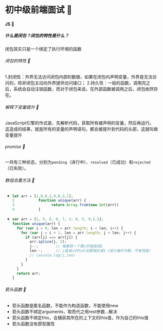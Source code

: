 # 初中级前端面试 :lion:

#### JS :lion:

##### 什么是闭包？闭包的特性是什么？

闭包其实只是一个绑定了执行环境的函数
###### 闭包的特性 :lion:

1.封闭性：外界无法访问闭包内部的数据，如果在闭包内声明变量，外界是无法访问的，除非闭包主动向外界提供访问接口；
2.持久性：一般的函数，调用完之后，系统会自动注销函数，而对于闭包来说，在外部函数被调用之后，闭包依然存在。

###### 解释下变量提升 :lion:

JavaScript引擎的作式是，先解析代码，获取所有被声明的变量，然后再运行。这造成的结果，就是所有的变量的声明语句，都会被提升到代码的头部，这就叫做变量提升

###### promise :lion:

一共有三种状态，分别为`pending`（进行中）、`resolved`（已成功）和`rejected`（已失败）。

###### 数组去重方法 :lion:

- ```js
  let arr = [1,0,0,2,9,8,3,1];
  2           function unique(arr) {
  3                 return Array.from(new Set(arr))
  4           }
  ```

- ```js
  var arr = [1, 5, 6, 0, 7, 3, 0, 5, 9,5,5];
  function unique(arr) {
    for (var i = 0, len = arr.length; i < len; i++) {
      for (var j = i + 1, len = arr.length; j < len; j++) {
        if (arr[i] === arr[j]) {
          arr.splice(j, 1);
          j--;        // 每删除一个数j的值就减1
          len--;      // j值减小时len也要相应减1（减少循环次数，节省性能）   
          // console.log(j,len)
        }
      }
    }
    return arr;
  }
  ```

###### 箭头函数 :lion:

- 箭头函数是匿名函数，不能作为构造函数，不能使用new
- 箭头函数不绑定arguments，取而代之用rest参数...解决
- 箭头函数不绑定this，会捕获其所在的上下文的this值，作为自己的this值
- 箭头函数没有原型属性

